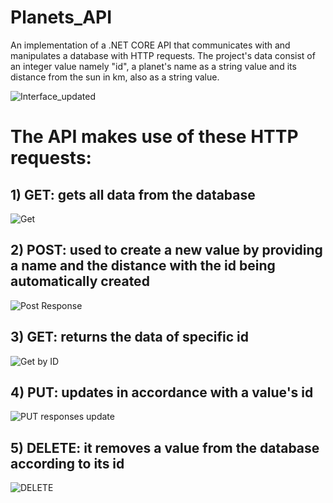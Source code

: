 # Planets_API

An implementation of a .NET CORE API that communicates with and manipulates a database with HTTP requests. 
The project's data consist of an integer value namely "id", a planet's name as a string value and its distance from the sun in km,
also as a string value.



![Interface_updated](https://github.com/JohnSymeon/Planets_API/assets/125981941/d81793ec-735c-4ff5-94a0-974288e74bdd)




<h1><b>The API makes use of these HTTP requests:</b></h1>

<h2>1) GET: gets all data from the database</h2>

![Get](https://github.com/JohnSymeon/Planets_API/assets/125981941/7eef67a9-2fc8-4467-ad81-44aa88994b4e)

<h2>2) POST: used to create a new value by providing a name and the distance with the id being automatically created</h2> 

![Post Response](https://github.com/JohnSymeon/Planets_API/assets/125981941/844789ca-fa2f-4673-8e68-7f3ac017c9e3)

<h2>3) GET: returns the data of specific id</h2>

![Get by ID](https://github.com/JohnSymeon/Planets_API/assets/125981941/212dc169-3ae7-438f-a067-226609a4e6d2)

<h2>4) PUT: updates in accordance with a value's id</h2>

![PUT responses update](https://github.com/JohnSymeon/Planets_API/assets/125981941/2b975657-3d5b-4dec-8447-4c25ef77d42c)

<h2> 5) DELETE: it removes a value from the database according to its id</h2>

![DELETE](https://github.com/JohnSymeon/Planets_API/assets/125981941/65b60c1a-4e88-4675-92e4-c1c15e8cc726)


